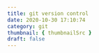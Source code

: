 ```yaml
---
title: git version control
date: 2020-10-30 17:10:74
category: git
thumbnail: { thumbnailSrc }
draft: false
---
```


